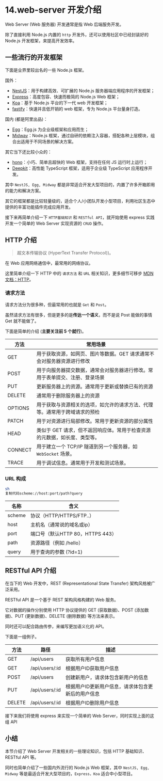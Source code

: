 # 14.web-server 开发介绍

Web Server (Web 服务器) 开发通常是指 Web 后端服务开发。

除了直接利用 Node.js 内置的 `http` 开发外，还可以使用社区中已经封装好的 Node.js 开发框架，来提高开发效率。

## 一些流行的开发框架

下面是业界里较出名的一些 Node.js 框架。

国外：

- [NestJS](https://link.juejin.cn/?target=https%3A%2F%2Fnestjs.com%2F)：用于构建高效、可扩展的 Node.js 服务器端应用程序的开发框架；
- [Express](https://link.juejin.cn/?target=https%3A%2F%2Fgithub.com%2Fexpressjs%2Fexpress)：高度包容、快速而极简的 Node.js Web 框架；
- [Koa](https://link.juejin.cn/?target=https%3A%2F%2Fkoajs.com%2F)：基于 Node.js 平台的下一代 web 开发框架；
- [fastify](https://link.juejin.cn/?target=https%3A%2F%2Fgithub.com%2Ffastify%2Ffastify)：快速并且低开销的 web 框架，专为 Node.js 平台量身打造。

国内 (都是阿里出品)：

- [Egg](https://link.juejin.cn/?target=https%3A%2F%2Fwww.eggjs.org%2Fzh-CN)：Egg.js 为企业级框架和应用而生；
- [Midway](https://link.juejin.cn/?target=https%3A%2F%2Fmidwayjs.org%2F)：Node.js 框架，通过自研的依赖注入容器，搭配各种上层模块，组合出适用于不同场景的解决方案。

其它当下还比较小众的：

- [hono](https://link.juejin.cn/?target=https%3A%2F%2Fgithub.com%2Fhonojs%2Fhono)：小巧、简单且超快的 Web 框架，支持在任何 JS 运行时上运行；
- [Deepkit](https://link.juejin.cn/?target=https%3A%2F%2Fgithub.com%2Fdeepkit%2Fdeepkit-framework)：高性能 TypeScript 框架，适用于企业级 TypeScript 应用程序开发。

其中 `NestJS, Egg, Midway` 都是非常适合开发大型项目的，内置了许多开箱即用的能力和解决方案。

其它的框架都是比较轻量级的，适合个人/小团队开发小型项目，利用社区生态中提供的丰富功能插件完成应用开发。

接下来再简单介绍一下 `HTTP基础知识` 和 `RESTful API`，就开始使用 express 实践开发一个简单的 Web Server 实现资源的 `CRUD` 操作。

## HTTP 介绍

> 超文本传输协议 (HyperText Transfer Protocol))。

在 Web 应用网络通信中，最常用的网络协议。

这里简单介绍一下 HTTP 中的 `请求方法` 和 `URL` 相关知识，更多细节可移步 [MDN 文档：HTTP](https://link.juejin.cn/?target=https%3A%2F%2Fdeveloper.mozilla.org%2Fzh-CN%2Fdocs%2FWeb%2FHTTP)。

### 请求方法

请求方法分为很多种，但最常用的也就是 `Get` 和 `Post`。

虽然请求方法有很多，但是更多的是**传达一个语义**，而不是说 Post 能做的事情 Get 就不能做了。

下面是简单的介绍 (**主要关注前 5 个就行**)。

| 方法    | 常用场景                                                     |
| ------- | ------------------------------------------------------------ |
| GET     | 用于获取资源，如网页、图片等数据。GET 请求通常不会对服务器资源进行修改 |
| POST    | 用于向服务器提交数据，通常会对服务器进行修改。常用于表单提交、注册、登录场景 |
| PUT     | 更新服务器上的资源。通常用于更新或替换已有的资源             |
| DELETE  | 通常用于删除服务器上的资源                                   |
| OPTIONS | 用于获取与资源相关的选项，如允许的请求方法、代理等。通常用于跨域请求的预检 |
| PATCH   | 用于对资源进行局部修改。常用于更新资源的部分属性             |
| HEAD    | 类似于 GET 请求，但不返回响应体。常用于检查资源的元数据，如长度、类型等。 |
| CONNECT | 用于建立一个 TCP/IP 隧道到另一个服务器，如 `WebSocket` 场景。 |
| TRACE   | 用于调试信息。通常用于开发和测试场景。                       |

### URL 构成

```sh
sh
复制代码scheme://host:port/path?query
```

| 名称   | 含义                             |
| ------ | -------------------------------- |
| scheme | 协议（HTTP/HTTPS/FTP..）         |
| host   | 主机名（通常说的域名或ip）       |
| port   | 端口号（默认HTTP 80，HTTPS 443） |
| path   | 资源路径（例如 /hello）          |
| query  | 用于查询的参数 (?id=1)           |

## RESTful API 介绍

在当下的 Web 开发中，REST (Representational State Transfer) 架构风格被广泛采用。

RESTful API 是一个基于 REST 架构风格构建的 Web 服务。

它对数据的操作分别使用 HTTP 协议提供的 GET (获取数据)、POST (添加数据)、PUT (更新数据)、DELETE (删除数据) 等方法来表示。

同时还可以配合路由传参，来编写更加语义化的 API。

下面是一组例子。

| 方法   | 路径           | 描述                                               |
| ------ | -------------- | -------------------------------------------------- |
| GET    | /api/users     | 获取所有用户信息                                   |
| GET    | /api/users/:id | 根据用户ID获取用户信息                             |
| POST   | /api/users     | 创建新用户，请求体包含新用户的信息                 |
| PUT    | /api/users/:id | 根据用户ID更新用户信息，请求体包含更新后的用户信息 |
| DELETE | /api/users/:id | 根据用户ID删除用户信息                             |

接下来我们将使用 express 来实现一个简单的 Web Server，同时实现上面的这组 API

## 小结

本节介绍了 Web Server 开发相关的一些理论知识，包括 HTTP 基础知识、RESTful API 等。

同时也简单介绍了一些国内外流行的 Node.js Web 框架，其中 `NestJS, Egg, Midway` 等是最适合开发大型项目的，`Express，Koa` 适合中小型项目。